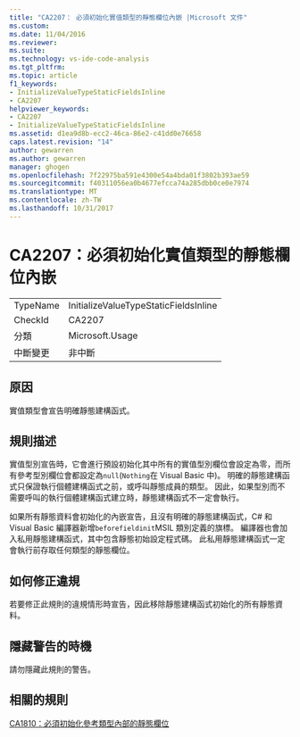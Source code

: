 ```yaml
---
title: "CA2207： 必須初始化實值類型的靜態欄位內嵌 |Microsoft 文件"
ms.custom: 
ms.date: 11/04/2016
ms.reviewer: 
ms.suite: 
ms.technology: vs-ide-code-analysis
ms.tgt_pltfrm: 
ms.topic: article
f1_keywords:
- InitializeValueTypeStaticFieldsInline
- CA2207
helpviewer_keywords:
- CA2207
- InitializeValueTypeStaticFieldsInline
ms.assetid: d1ea9d8b-ecc2-46ca-86e2-c41dd0e76658
caps.latest.revision: "14"
author: gewarren
ms.author: gewarren
manager: ghogen
ms.openlocfilehash: 7f22975ba591e4300e54a4bda01f3802b393ae59
ms.sourcegitcommit: f40311056ea0b4677efcca74a285dbb0ce0e7974
ms.translationtype: MT
ms.contentlocale: zh-TW
ms.lasthandoff: 10/31/2017
---
```

# <a name="ca2207-initialize-value-type-static-fields-inline"></a>CA2207：必須初始化實值類型的靜態欄位內嵌
|||  
|-|-|  
|TypeName|InitializeValueTypeStaticFieldsInline|  
|CheckId|CA2207|  
|分類|Microsoft.Usage|  
|中斷變更|非中斷|  
  
## <a name="cause"></a>原因  
 實值類型會宣告明確靜態建構函式。  
  
## <a name="rule-description"></a>規則描述  
 實值型別宣告時，它會進行預設初始化其中所有的實值型別欄位會設定為零，而所有參考型別欄位會都設定為`null`(`Nothing`在 Visual Basic 中)。 明確的靜態建構函式只保證執行個體建構函式之前，或呼叫靜態成員的類型。 因此，如果型別而不需要呼叫的執行個體建構函式建立時，靜態建構函式不一定會執行。  
  
 如果所有靜態資料會初始化的內嵌宣告，且沒有明確的靜態建構函式，C# 和 Visual Basic 編譯器新增`beforefieldinit`MSIL 類別定義的旗標。 編譯器也會加入私用靜態建構函式，其中包含靜態初始設定程式碼。 此私用靜態建構函式一定會執行前存取任何類型的靜態欄位。  
  
## <a name="how-to-fix-violations"></a>如何修正違規  
 若要修正此規則的違規情形時宣告，因此移除靜態建構函式初始化的所有靜態資料。  
  
## <a name="when-to-suppress-warnings"></a>隱藏警告的時機  
 請勿隱藏此規則的警告。  
  
## <a name="related-rules"></a>相關的規則  
 [CA1810：必須初始化參考類型內部的靜態欄位](../code-quality/ca1810-initialize-reference-type-static-fields-inline.md)